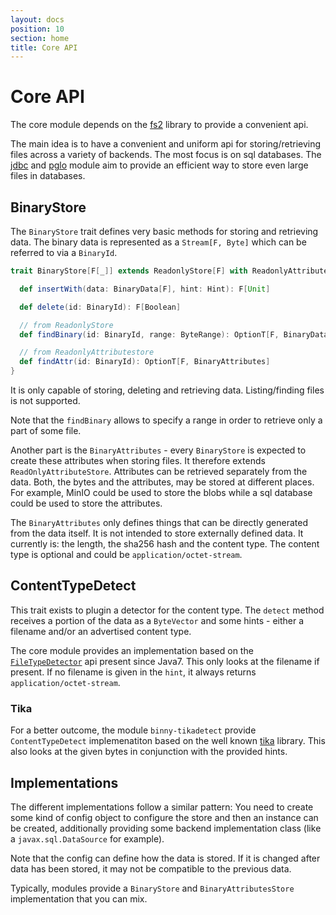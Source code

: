 ```yaml
---
layout: docs
position: 10
section: home
title: Core API
---
```


# Core API

The core module depends on the [fs2](https://fs2.io/) library to
provide a convenient api.

The main idea is to have a convenient and uniform api for
storing/retrieving files across a variety of backends. The most focus
is on sql databases. The [jdbc](jdbc.html) and [pglo](pglo.html)
module aim to provide an efficient way to store even large files in
databases.

## BinaryStore

The `BinaryStore` trait defines very basic methods for storing and
retrieving data. The binary data is represented as a `Stream[F,
Byte]` which can be referred to via a `BinaryId`.

``` scala
trait BinaryStore[F[_]] extends ReadonlyStore[F] with ReadonlyAttributeStore[F] {

  def insertWith(data: BinaryData[F], hint: Hint): F[Unit]

  def delete(id: BinaryId): F[Boolean]

  // from ReadonlyStore
  def findBinary(id: BinaryId, range: ByteRange): OptionT[F, BinaryData[F]]

  // from ReadonlyAttributestore
  def findAttr(id: BinaryId): OptionT[F, BinaryAttributes]
}
```

It is only capable of storing, deleting and retrieving data.
Listing/finding files is not supported.

Note that the `findBinary` allows to specify a range in order to
retrieve only a part of some file.

Another part is the `BinaryAttributes` - every `BinaryStore` is
expected to create these attributes when storing files. It therefore
extends `ReadOnlyAttributeStore`. Attributes can be retrieved
separately from the data. Both, the bytes and the attributes, may be
stored at different places. For example, MinIO could be used to store
the blobs while a sql database could be used to store the attributes.

The `BinaryAttributes` only defines things that can be directly
generated from the data itself. It is not intended to store externally
defined data. It currently is: the length, the sha256 hash and the
content type. The content type is optional and could be
`application/octet-stream`.


## ContentTypeDetect

This trait exists to plugin a detector for the content type. The
`detect` method receives a portion of the data as a `ByteVector` and
some hints - either a filename and/or an advertised content type.

The core module provides an implementation based on the
[`FileTypeDetector`](https://docs.oracle.com/javase/8/docs/api/java/nio/file/spi/FileTypeDetector.html)
api present since Java7. This only looks at the filename if present.
If no filename is given in the `hint`, it always returns
`application/octet-stream`.

### Tika

For a better outcome, the module `binny-tikadetect` provide
`ContentTypeDetect` implemenatiton based on the well known
[tika](https://tika.apache.org/) library. This also looks at the given
bytes in conjunction with the provided hints.


## Implementations

The different implementations follow a similar pattern: You need to
create some kind of config object to configure the store and then an
instance can be created, additionally providing some backend
implementation class (like a `javax.sql.DataSource` for example).

Note that the config can define how the data is stored. If it is
changed after data has been stored, it may not be compatible to the
previous data.

Typically, modules provide a `BinaryStore` and `BinaryAttributesStore`
implementation that you can mix.
